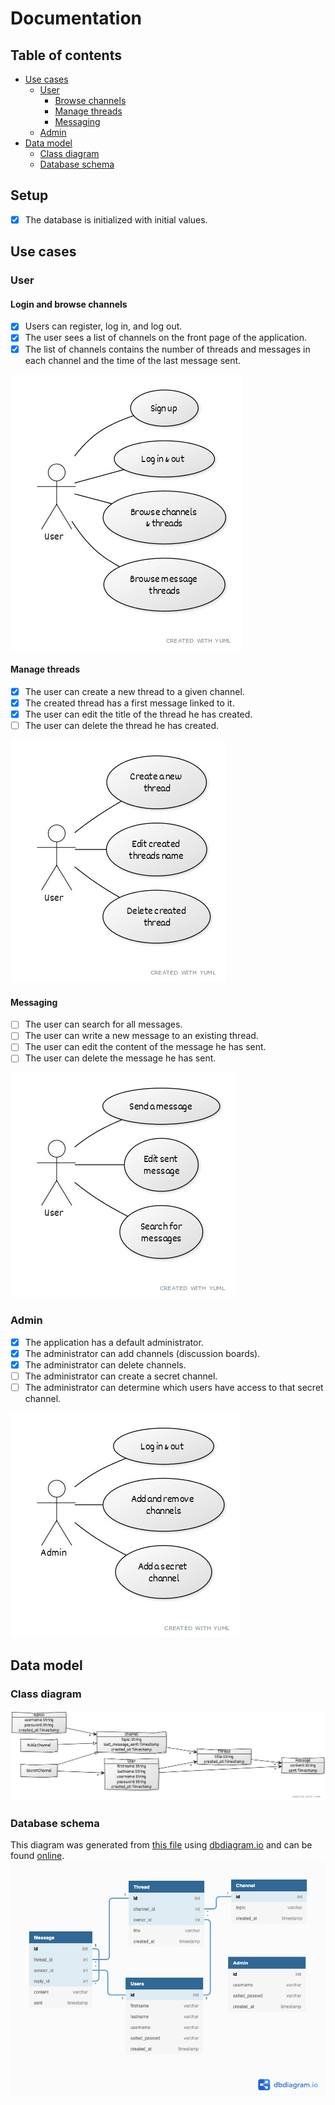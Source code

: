 # Documentation

## Table of contents
 * [Use cases](#use-cases)
   + [User](#user)
     - [Browse channels](#login-and-browse-channels)
     - [Manage threads](#manage-threads)
     - [Messaging](#messaging)
   + [Admin](#admin)
 * [Data model](#data-model)
    + [Class diagram](#class-diagram)
    + [Database schema](#database-schema)

## Setup
- [x] The database is initialized with initial values.

## Use cases

### User

#### Login and browse channels
- [x] Users can register, log in, and log out.
- [x] The user sees a list of channels on the front page of the application.
- [x] The list of channels contains the number of threads and messages in each channel and the time of the last message sent.

<img src="./img/use-cases/user-browse.jpeg">

#### Manage threads
- [x] The user can create a new thread to a given channel.
- [x] The created thread has a first message linked to it.
- [x] The user can edit the title of the thread he has created.
- [ ] The user can delete the thread he has created.

<img src="./img/use-cases/user-threads.jpeg">


#### Messaging
- [ ] The user can search for all messages.
- [ ] The user can write a new message to an existing thread.
- [ ] The user can edit the content of the message he has sent.
- [ ] The user can delete the message he has sent.

<img src="./img/use-cases/user-msg.jpeg">

### Admin
- [x] The application has a default administrator.
- [x] The administrator can add channels (discussion boards).
- [x] The administrator can delete channels.
- [ ] The administrator can create a secret channel.
- [ ] The administrator can determine which users have access to that secret channel.

<img src="./img/use-cases/admin.jpeg">

## Data model

### Class diagram
<img src="./img/data/class.jpeg">

### Database schema
This diagram was generated from [this file](./database-diagram.txt) using [dbdiagram.io](dbdiagram.io) and
can be found [online](https://dbdiagram.io/d/60b2812bb29a09603d171c27).
<img src="./img/data/database.png">


